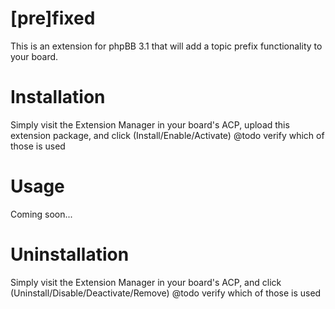 [pre]fixed
========

This is an extension for phpBB 3.1 that will add a topic prefix functionality to your board.

Installation
=======

Simply visit the Extension Manager in your board's ACP, upload this extension package, and click (Install/Enable/Activate) @todo verify which of those is used

Usage
======
Coming soon...

Uninstallation
======
Simply visit the Extension Manager in your board's ACP, and click (Uninstall/Disable/Deactivate/Remove) @todo verify which of those is used
